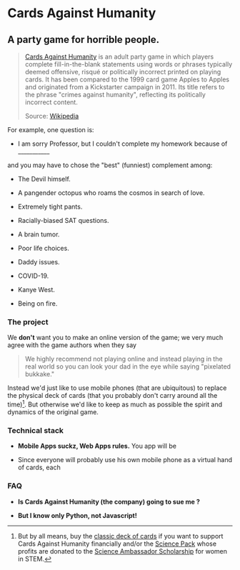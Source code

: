
# Cards Against Humanity

## A party game for horrible people.

> [Cards Against Humanity](https://www.cardsagainsthumanity.com/) 
> is an adult party game in which players complete fill-in-the-blank statements 
> using words or phrases typically deemed offensive, risqué or politically 
> incorrect printed on playing cards. 
> It has been compared to the 1999 card game Apples to Apples and originated 
> from a Kickstarter campaign in 2011. 
> Its title refers to the phrase "crimes against humanity", 
> reflecting its politically incorrect content. 
>
> Source: [Wikipedia](https://en.wikipedia.org/wiki/Cards_Against_Humanity)

For example, one question is:

  - I am sorry Professor, but I couldn't complete my homework because of ___________

and you may have to chose the "best" (funniest) complement among:

  - The Devil himself.

  - A pangender octopus who roams the cosmos in search of love.

  - Extremely tight pants.

  - Racially-biased SAT questions.

  - A brain tumor.

  - Poor life choices.

  - Daddy issues.

  - COVID-19.

  - Kanye West.

  - Being on fire.


### The project

We **don't** want you to make an online version of the game; we very much
agree with the game authors when they say 

> We highly recommend not playing online and instead playing in the real world 
> so you can look your dad in the eye while saying "pixelated bukkake."

Instead we'd just like to use mobile phones (that are ubiquitous) to replace 
the physical deck of cards (that you probably don't carry around all the time)[^1].
But otherwise we'd like to keep as much as possible the spirit and dynamics 
of the original game.

[^1]: But by all means, buy the [classic deck of cards](https://www.cardsagainsthumanity.com/products/cards-against-humanity) if you want to support Cards Against
Humanity financially and/or the [Science Pack](https://www.cardsagainsthumanity.com/products/science-pack) whose profits are donated to the [Science Ambassador Scholarship](https://www.scienceambassadorscholarship.org/) for women in STEM.


### Technical stack

  - **Mobile Apps suckz, Web Apps rules.** You app will be 

  - Since everyone will probably use his own mobile phone as a virtual hand of
    cards, each

### FAQ

  - **Is Cards Against Humanity (the company) going to sue me ?**

  - **But I know only Python, not Javascript!**